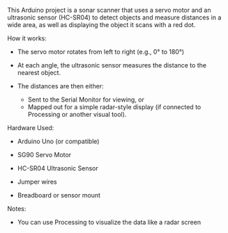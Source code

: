 This Arduino project is a sonar scanner that uses a servo motor and an ultrasonic sensor (HC-SR04) to detect objects and measure distances in a wide area, as well as displaying the object it scans with a red dot.

How it works:
- The servo motor rotates from left to right (e.g., 0° to 180°)

- At each angle, the ultrasonic sensor measures the distance to the nearest object.

- The distances are then either:
    - Sent to the Serial Monitor for viewing, or
    - Mapped out for a simple radar-style display (if connected to Processing or another visual tool).
 
Hardware Used:
- Arduino Uno (or compatible)

- SG90 Servo Motor

- HC-SR04 Ultrasonic Sensor

- Jumper wires

- Breadboard or sensor mount

Notes:
- You can use Processing to visualize the data like a radar screen
